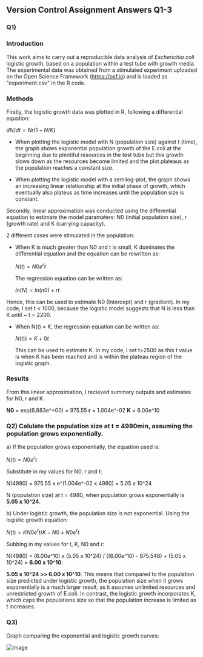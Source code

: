 ## Version Control Assignment Answers Q1-3

### Q1) 

### Introduction
This work aims to carry out a reproducible data analysis of *Escherichia coli* logistic growth, based on a population within a test tube with growth media. The experimental data was obtained from a stimulated experiment uploaded on the Open Science Framework (https://osf.io) and is loaded as "experiment.csv" in the R code. 

### Methods
Firstly, the logistic growth data was plotted in R, following a differential equation: 

$dN/dt = Nr(1-N/K)$

* When plotting the logistic model with N (population size) against t (time), the graph shows exponential population growth of the E.coli at the beginning due to plentiful resources in the test tube but this growth slows down as the resources become limited and the plot plateaus as the population reaches a constant size.

* When plotting the logistic model with a semilog-plot, the graph shows an increasing linear relationship at the initial phase of growth, which eventually also plateus as time increases until the population size is constant.


Secondly, linear approximation was conducted using the differential equation to estimate the model paramaters: N0 (initial population size), r (growth rate) and K (carrying capacity). 

2 different cases were stimulated in the population:
  * When K is much greater than N0 and t is small, K dominates the differential equation and the equation can be rewritten as:

    $N(t) = N0e^rt$

    The regression equation can be written as:

    $ln(N) = ln(n0) + rt$

Hence, this can be used to estimate N0 (Intercept) and r (gradient). In my code, I set t < 1000, because the logistic model suggests that N is less than K until ~ t = 2200.


  * When N(t) = K, the regression equation can be written as:

    $N(t)) = K + 0t$

    This can be used to estimate K. In my code, I set t>2500 as this t value is when K has been reached and is within the plateau region of the logistic graph. 


### Results

From this linear approximation, I recieved summary outputs and estimates for N0, r and K. 

**N0** = exp(6.883e^+00) = 975.55
**r** = 1.004e^-02
**K** = 6.00e^10






### Q2) Calulate the population size at t = 4980min, assuming the population grows exponentially. 

a) If the populaiton grows exponentially, the equation used is: 

 $N(t) = N0e^rt$

Substitute in my values for N0, r and t:

 N(4980) = 975.55 x e^(1.004e^-02 x 4980) = 5.05 x 10^24


N (population size) at t = 4980, when population grows exponentially is **5.05 x 10^24**. 


b) Under logistic growth, the population size is not exponential. Using the logistic growth equation:

$N(t) = KN0e^rt / K-N0 + N0e^rt$

Subbing in my values for t, K, N0 and r:

N(4980) = (6.00e^10) x (5.05 x 10^24) / ((6.00e^10) - 975.548) + (5.05 x 10^24) = **6.00 x 10^10**. 

**5.05 x 10^24 >> 6.00 x 10^10**. This means that compared to the population size predicted under logistic growth, the population size when it grows exponentially is a much larger result, as it assumes unlimited resources and unrestricted growth of E.coli. In contrast, the logistic growth incorporates K, which caps the populations size so that the population increase is limited as t increases. 



### Q3) 
Graph comparing the exponential and logistic growth curves:


![image](https://github.com/user-attachments/assets/09497268-c032-48f5-89f2-f3f2dc01d11f)

